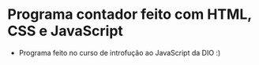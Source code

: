 # Programa contador feito com HTML, CSS e JavaScript

- Programa feito no curso de introfução ao JavaScript da DIO :)
